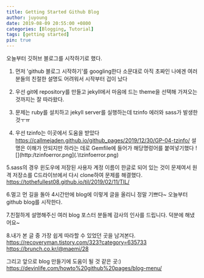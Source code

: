 ```yaml
---
title: Getting Started Github Blog
author: juyoung
date: 2019-08-09 20:55:00 +0800
categories: [Blogging, Tutorial]
tags: [getting started]
pin: true
---
```



오늘부터 깃허브 블로그를 시작하기로 했다.
1. 먼저 'github 블로그 시작하기'를 googling한다
소문대로 아직 초짜인 나에겐 여러 분들의 친절한 설명도 어려워서 시작부터 겁이 났다

2. 우선 git에 repository를 만들고 jekyll에서 마음에 드는 theme을 선택해 가져오는 것까지는 잘 따라왔다.


3. 문제는 ruby를 설치하고 jekyll server를 실행하는데 tzinfo 에러와 sass가 발생한 것ㅜㅠ


4. 우선 tzinfo는 이곳에서 도움을 받았다
 https://callmejaden.github.io/github_pages/2019/12/30/GP-04-tzinfo/
 설명은 이해가 안되지만 하라는 데로 Gemfile에 들어가 해당명렁어를 붙여넣기했다
 ![](http:/tzinfoerror.png](.\tzinfoerror.png)


5.sass의 경우 윈도우에 저장된 사용자 계정 이름이 한글로 되어 있는 것이 문제여서 
원격 저장소를 C드라이브에서 다시 clone하여 문제를 해결했다. https://tothefullest08.github.io/til/2019/02/11/TIL/

6.멀고 먼 길을 돌아 4시간만에 blog에 이렇게 글을 올리니 정말 기쁘다~ 오늘부터 github blog를 시작한다.


7.친절하게 설명해주신 여러 blog 포스터 분들께 감사의 인사를 드립니다. 덕분에 해냈어요~


8.내가 본 글 중 가장 쉽게 따라할 수 있었던 곳을 남겨본다.
https://recoveryman.tistory.com/323?category=635733
https://brunch.co.kr/@maemi/28

그리고 앞으로 blog 만들기에 도움이 될 것 같은 곳:)
https://devinlife.com/howto%20github%20pages/blog-menu/
